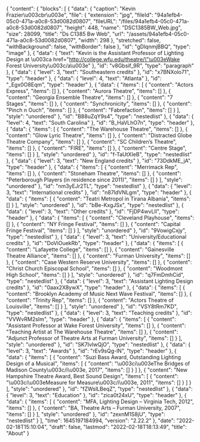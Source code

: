 {
  "content": {
    "blocks": [
      {
        "data": {
          "caption": "Kevin Frazier\u003cbr\u003e",
          "file": {
            "extension": "jpg",
            "fileId": "94a1efb4-05c0-471a-a0c8-53d0082d0807",
            "fileURL": "/files/94a1efb4-05c0-471a-a0c8-53d0082d0807",
            "height": 448,
            "name": "DSC1385BW_Web.jpg",
            "size": 28099,
            "title": "Ds C1385 Bw Web",
            "url": "/assets/94a1efb4-05c0-471a-a0c8-53d0082d0807",
            "width": 298
          },
          "stretched": false,
          "withBackground": false,
          "withBorder": false
        },
        "id": "gDlqnmjBBQ",
        "type": "image"
      },
      {
        "data": {
          "text": "Kevin is the Assistant Professor of Lighting Design at \u003ca href=\"http://college.wfu.edu/theatre/\"\u003eWake Forest University\u003c/a\u003e"
        },
        "id": "v8Gbsif_9R",
        "type": "paragraph"
      },
      {
        "data": {
          "level": 3,
          "text": "Southeastern credits"
        },
        "id": "x7BNXolo71",
        "type": "header"
      },
      {
        "data": {
          "level": 4,
          "text": "Atlanta"
        },
        "id": "_Egx0O8Eqm",
        "type": "header"
      },
      {
        "data": {
          "items": [
            {
              "content": "Actors Express",
              "items": []
            },
            {
              "content": "Aurora Theatre",
              "items": []
            },
            {
              "content": "Georgia Ensemble Theatre",
              "items": []
            },
            {
              "content": "7 Stages",
              "items": []
            },
            {
              "content": "Synchronicity",
              "items": []
            },
            {
              "content": "Pinch n Ouch",
              "items": []
            },
            {
              "content": "Fabrefaction",
              "items": []
            }
          ],
          "style": "unordered"
        },
        "id": "B88uZqY9s4",
        "type": "nestedlist"
      },
      {
        "data": {
          "level": 4,
          "text": "South Carolina"
        },
        "id": "B_HaVLhO7n",
        "type": "header"
      },
      {
        "data": {
          "items": [
            {
              "content": "The Warehouse Theatre",
              "items": []
            },
            {
              "content": "Glow Lyric Theatre",
              "items": []
            },
            {
              "content": "Distracted Globe Theatre Company",
              "items": []
            },
            {
              "content": "SC Children’s Theatre",
              "items": []
            },
            {
              "content": "FIRE",
              "items": []
            },
            {
              "content": "Centre Stage",
              "items": []
            }
          ],
          "style": "unordered"
        },
        "id": "f-TaUtXIeB",
        "type": "nestedlist"
      },
      {
        "data": {
          "level": 3,
          "text": "New England credits"
        },
        "id": "73DdkME_jA",
        "type": "header"
      },
      {
        "data": {
          "items": [
            {
              "content": "Merrimack Rep",
              "items": []
            },
            {
              "content": "Stoneham Theatre",
              "items": []
            },
            {
              "content": "Peterborough Players (in residence since 2011)",
              "items": []
            }
          ],
          "style": "unordered"
        },
        "id": "nm3yEJr2TL",
        "type": "nestedlist"
      },
      {
        "data": {
          "level": 3,
          "text": "International credits"
        },
        "id": "n87ldVNLgm",
        "type": "header"
      },
      {
        "data": {
          "items": [
            {
              "content": "Teatri Metropol in Tirana Albania",
              "items": []
            }
          ],
          "style": "unordered"
        },
        "id": "bBe-KxgJSx",
        "type": "nestedlist"
      },
      {
        "data": {
          "level": 3,
          "text": "Other credits"
        },
        "id": "FjDP4wvLlI",
        "type": "header"
      },
      {
        "data": {
          "items": [
            {
              "content": "Cleveland Playhouse",
              "items": []
            },
            {
              "content": "NY Fringe Festival",
              "items": []
            },
            {
              "content": "Capital Fringe Festival",
              "items": []
            }
          ],
          "style": "unordered"
        },
        "id": "9VowigCxjy",
        "type": "nestedlist"
      },
      {
        "data": {
          "level": 3,
          "text": "University/Educational credits"
        },
        "id": "DoViOuekRb",
        "type": "header"
      },
      {
        "data": {
          "items": [
            {
              "content": "Lafayette College",
              "items": []
            },
            {
              "content": "Gainesville Theatre Alliance",
              "items": []
            },
            {
              "content": "Furman University",
              "items": []
            },
            {
              "content": "Case Western Reserve University",
              "items": []
            },
            {
              "content": "Christ Church Episcopal School",
              "items": []
            },
            {
              "content": "Woodmont High School",
              "items": []
            }
          ],
          "style": "unordered"
        },
        "id": "q7FmDmhCid",
        "type": "nestedlist"
      },
      {
        "data": {
          "level": 3,
          "text": "Assistant Lighting Design credits"
        },
        "id": "0aax2X8ywX",
        "type": "header"
      },
      {
        "data": {
          "items": [
            {
              "content": "Brooklyn Academy of Music Next Wave Festival",
              "items": []
            },
            {
              "content": "Trinity Rep",
              "items": []
            },
            {
              "content": "Actors Theatre of Louisville",
              "items": []
            }
          ],
          "style": "unordered"
        },
        "id": "VSY8tRm7KD",
        "type": "nestedlist"
      },
      {
        "data": {
          "level": 3,
          "text": "Teaching credits"
        },
        "id": "VVWvRM2sIm",
        "type": "header"
      },
      {
        "data": {
          "items": [
            {
              "content": "Assistant Professor at Wake Forest University",
              "items": []
            },
            {
              "content": "Teaching Artist at The Warehouse Theatre",
              "items": []
            },
            {
              "content": "Adjunct Professor of Theatre Arts at Furman University",
              "items": []
            }
          ],
          "style": "unordered"
        },
        "id": "SK7IvIwQjO",
        "type": "nestedlist"
      },
      {
        "data": {
          "level": 3,
          "text": "Awards"
        },
        "id": "rEv9sQg-lN",
        "type": "header"
      },
      {
        "data": {
          "items": [
            {
              "content": "Suzi Bass Award, Outstanding Lighting Design of a Musical",
              "items": [
                {
                  "content": "\u003ci\u003eThe Bridges of Madison County\u003c/i\u003e, 2017",
                  "items": []
                }
              ]
            },
            {
              "content": "New Hampshire Theatre Award, Best Sound Design",
              "items": [
                {
                  "content": "\u003ci\u003eMeasure for Measure\u003c/i\u003e, 2011",
                  "items": []
                }
              ]
            }
          ],
          "style": "unordered"
        },
        "id": "fZWslLBeqZ",
        "type": "nestedlist"
      },
      {
        "data": {
          "level": 3,
          "text": "Education"
        },
        "id": "zica0t24xU",
        "type": "header"
      },
      {
        "data": {
          "items": [
            {
              "content": "MFA, Lighting Design – Virginia Tech, 2012",
              "items": []
            },
            {
              "content": "BA, Theatre Arts – Furman University, 2007",
              "items": []
            }
          ],
          "style": "unordered"
        },
        "id": "zexnM1S8jU",
        "type": "nestedlist"
      }
    ],
    "time": 1645197184994,
    "version": "2.22.2"
  },
  "date": "2022-02-18T15:10:04",
  "draft": false,
  "lastmod": "2022-02-18T18:13:49",
  "title": "About"
}